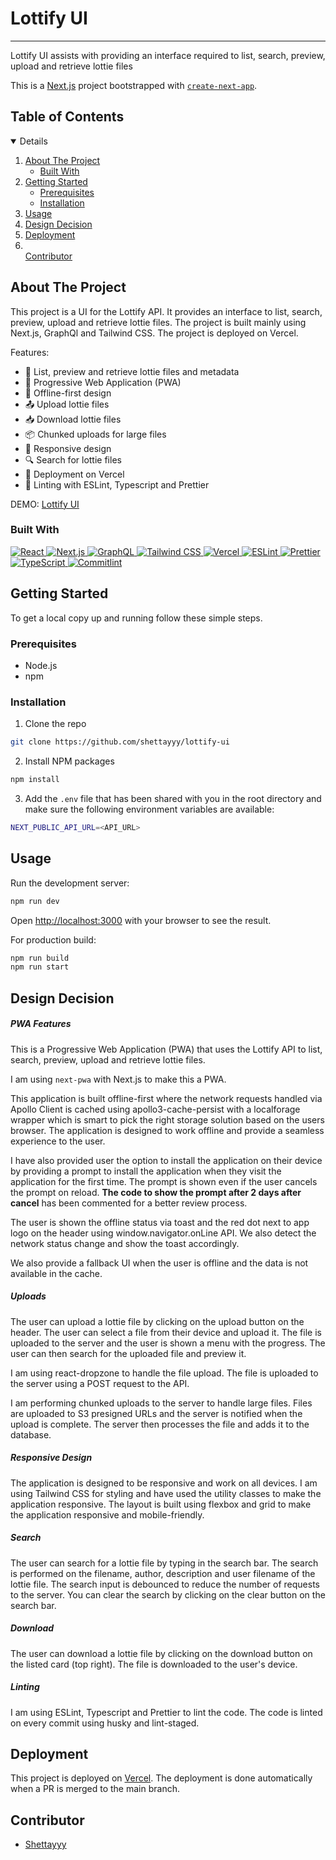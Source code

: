 # Lottify UI

---

Lottify UI assists with providing an interface required to list, search, preview, upload and retrieve lottie files

This is a [Next.js](https://nextjs.org/) project bootstrapped with [`create-next-app`](https://github.com/vercel/next.js/tree/canary/packages/create-next-app).

<!-- TABLE OF CONTENTS -->

## Table of Contents

<details open>
  <ol>
    <li>
      <a href="#about-the-project">About The Project</a>
      <ul>
        <li><a href="#built-with">Built With</a></li>
      </ul>
    </li>
    <li>
      <a href="#getting-started">Getting Started</a>
      <ul>
        <li><a href="#prerequisites">Prerequisites</a></li>
        <li><a href="#installation">Installation</a></li>
      </ul>
    </li>
    <li><a href="#usage">Usage</a></li>
    <li><a href="#Design Decision">Design Decision</a></li>
    <li><a href="#deployment">Deployment</a></li>
    <li></li><a href="#contributor">Contributor</a></li>
  </ol>
</details>

## About The Project

This project is a UI for the Lottify API. It provides an interface to list, search, preview, upload and retrieve lottie files. The project is built mainly using Next.js, GraphQl and Tailwind CSS. The project is deployed on Vercel.

Features:

- 📁 List, preview and retrieve lottie files and metadata
- 📱 Progressive Web Application (PWA)
- 📡 Offline-first design
- 📤 Upload lottie files
- 📥 Download lottie files
- 📦 Chunked uploads for large files
- 📱 Responsive design
- 🔍 Search for lottie files
- 🚀 Deployment on Vercel
- 🧹 Linting with ESLint, Typescript and Prettier

DEMO: [Lottify UI](https://lottify-ui.vercel.app/)

### Built With

<div>
  <a href="https://reactjs.org/"/>
    <img src="https://img.shields.io/badge/React-20232A?style=for-the-badge&logo=react&logoColor=61DAFB" alt="React" />
  </a>

  <a href="https://nextjs.org/"/>
    <img src="https://img.shields.io/badge/Next.js-20232A?style=for-the-badge&logo=next.js&logoColor=white" alt="Next.js" />
  </a>

  <a href="https://graphql.org/"/>
    <img src="https://img.shields.io/badge/GraphQL-20232A?style=for-the-badge&logo=graphql&logoColor=E10098" alt="GraphQL" />
  </a>

  <a href="https://tailwindcss.com/"/>
    <img src="https://img.shields.io/badge/Tailwind_CSS-20232A?style=for-the-badge&logo=tailwind-css&logoColor=38B2AC" alt="Tailwind CSS" />
  </a>

  <a href="https://vercel.com/"/>
    <img src="https://img.shields.io/badge/Vercel-20232A?style=for-the-badge&logo=vercel&logoColor=white" alt="Vercel" />
  </a>

  <a href="https://eslint.org/"/>
    <img src="https://img.shields.io/badge/ESLint-20232A?style=for-the-badge&logo=eslint&logoColor=4B32C3" alt="ESLint" />
  </a>

  <a href="https://prettier.io/"/>
    <img src="https://img.shields.io/badge/Prettier-20232A?style=for-the-badge&logo=prettier&logoColor=F7B93E" alt="Prettier" />
  </a>

  <!-- Typescript -->
  <a href="https://www.typescriptlang.org/"/>
    <img src="https://img.shields.io/badge/TypeScript-20232A?style=for-the-badge&logo=typescript&logoColor=3178C6" alt="TypeScript" />
  </a>

  <!-- Commitlint -->
  <a href="https://commitlint.js.org/"/>
    <img src="https://img.shields.io/badge/Commitlint-20232A?style=for-the-badge&logo=commitlint&logoColor=white" alt="Commitlint" />
  </a>
</div>

## Getting Started

To get a local copy up and running follow these simple steps.

### Prerequisites

- Node.js
- npm

### Installation

1. Clone the repo

```bash
git clone https://github.com/shettayyy/lottify-ui
```

2. Install NPM packages

```bash
npm install
```

3. Add the `.env` file that has been shared with you in the root directory and make sure the following environment variables are available:

```bash
NEXT_PUBLIC_API_URL=<API_URL>
```

## Usage

Run the development server:

```bash
npm run dev
```

Open [http://localhost:3000](http://localhost:3000) with your browser to see the result.

For production build:

```bash
npm run build
npm run start
```

## Design Decision

##### PWA Features

This is a Progressive Web Application (PWA) that uses the Lottify API to list, search, preview, upload and retrieve lottie files.

I am using `next-pwa` with Next.js to make this a PWA.

This application is built offline-first where the network requests handled via Apollo Client is cached using apollo3-cache-persist with a localforage wrapper which is smart to pick the right storage solution based on the users browser. The application is designed to work offline and provide a seamless experience to the user.

I have also provided user the option to install the application on their device by providing a prompt to install the application when they visit the application for the first time. The prompt is shown even if the user cancels the prompt on reload. **The code to show the prompt after 2 days after cancel** has been commented for a better review process.

The user is shown the offline status via toast and the red dot next to app logo on the header using window.navigator.onLine API. We also detect the network status change and show the toast accordingly.

We also provide a fallback UI when the user is offline and the data is not available in the cache.

##### Uploads

The user can upload a lottie file by clicking on the upload button on the header. The user can select a file from their device and upload it. The file is uploaded to the server and the user is shown a menu with the progress. The user can then search for the uploaded file and preview it.

I am using react-dropzone to handle the file upload. The file is uploaded to the server using a POST request to the API.

I am performing chunked uploads to the server to handle large files. Files are uploaded to S3 presigned URLs and the server is notified when the upload is complete. The server then processes the file and adds it to the database.

##### Responsive Design

The application is designed to be responsive and work on all devices. I am using Tailwind CSS for styling and have used the utility classes to make the application responsive. The layout is built using flexbox and grid to make the application responsive and mobile-friendly.

##### Search

The user can search for a lottie file by typing in the search bar. The search is performed on the filename, author, description and user filename of the lottie file. The search input is debounced to reduce the number of requests to the server. You can clear the search by clicking on the clear button on the search bar.

##### Download

The user can download a lottie file by clicking on the download button on the listed card (top right). The file is downloaded to the user's device.

##### Linting

I am using ESLint, Typescript and Prettier to lint the code. The code is linted on every commit using husky and lint-staged.

## Deployment

This project is deployed on [Vercel](https://vercel.com/). The deployment is done automatically when a PR is merged to the main branch.

## Contributor

- [Shettayyy](https://github.com/shettayyy)
